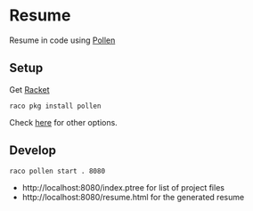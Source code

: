 # Resume

Resume in code using [Pollen](https://github.com/mbutterick/pollen)

## Setup

Get [Racket](https://download.racket-lang.org/)

```raco pkg install pollen```

Check [here](https://docs.racket-lang.org/pollen/Installation.html) for other options.

## Develop

```raco pollen start . 8080```
* http://localhost:8080/index.ptree for list of project files
* http://localhost:8080/resume.html for the generated resume
